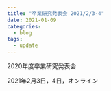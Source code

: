 ```yaml
---
title: "卒業研究発表会 2021/2/3-4"
date: 2021-01-09
categories:
  - blog
tags:
  - update
---
```


2020年度卒業研究発表会 

2021年2月3日，4日，オンライン